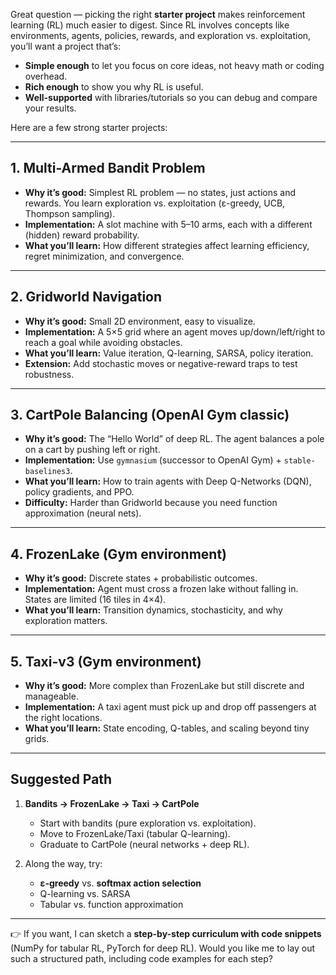 Great question — picking the right **starter project** makes reinforcement learning (RL) much easier to digest. Since RL involves concepts like environments, agents, policies, rewards, and exploration vs. exploitation, you’ll want a project that’s:

* **Simple enough** to let you focus on core ideas, not heavy math or coding overhead.
* **Rich enough** to show you why RL is useful.
* **Well-supported** with libraries/tutorials so you can debug and compare your results.

Here are a few strong starter projects:

---

## 1. **Multi-Armed Bandit Problem**

* **Why it’s good:** Simplest RL problem — no states, just actions and rewards. You learn exploration vs. exploitation (ε-greedy, UCB, Thompson sampling).
* **Implementation:** A slot machine with 5–10 arms, each with a different (hidden) reward probability.
* **What you’ll learn:** How different strategies affect learning efficiency, regret minimization, and convergence.

---

## 2. **Gridworld Navigation**

* **Why it’s good:** Small 2D environment, easy to visualize.
* **Implementation:** A 5×5 grid where an agent moves up/down/left/right to reach a goal while avoiding obstacles.
* **What you’ll learn:** Value iteration, Q-learning, SARSA, policy iteration.
* **Extension:** Add stochastic moves or negative-reward traps to test robustness.

---

## 3. **CartPole Balancing (OpenAI Gym classic)**

* **Why it’s good:** The “Hello World” of deep RL. The agent balances a pole on a cart by pushing left or right.
* **Implementation:** Use `gymnasium` (successor to OpenAI Gym) + `stable-baselines3`.
* **What you’ll learn:** How to train agents with Deep Q-Networks (DQN), policy gradients, and PPO.
* **Difficulty:** Harder than Gridworld because you need function approximation (neural nets).

---

## 4. **FrozenLake (Gym environment)**

* **Why it’s good:** Discrete states + probabilistic outcomes.
* **Implementation:** Agent must cross a frozen lake without falling in. States are limited (16 tiles in 4×4).
* **What you’ll learn:** Transition dynamics, stochasticity, and why exploration matters.

---

## 5. **Taxi-v3 (Gym environment)**

* **Why it’s good:** More complex than FrozenLake but still discrete and manageable.
* **Implementation:** A taxi agent must pick up and drop off passengers at the right locations.
* **What you’ll learn:** State encoding, Q-tables, and scaling beyond tiny grids.

---

## Suggested Path

1. **Bandits → FrozenLake → Taxi → CartPole**

   * Start with bandits (pure exploration vs. exploitation).
   * Move to FrozenLake/Taxi (tabular Q-learning).
   * Graduate to CartPole (neural networks + deep RL).

2. Along the way, try:

   * **ε-greedy** vs. **softmax action selection**
   * Q-learning vs. SARSA
   * Tabular vs. function approximation

---

👉 If you want, I can sketch a **step-by-step curriculum with code snippets** (NumPy for tabular RL, PyTorch for deep RL). Would you like me to lay out such a structured path, including code examples for each step?
